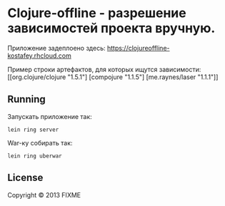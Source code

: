 # Clojure-offline - разрешение зависимостей проекта вручную.

Приложение задеплоено здесь: https://clojureoffline-kostafey.rhcloud.com

Пример строки артефактов, для которых ищутся зависимости:
[[org.clojure/clojure "1.5.1"] [compojure "1.1.5"] [me.raynes/laser "1.1.1"]]

## Running

Запускать приложение так:

    lein ring server

War-ку собирать так:
    
    lein ring uberwar
    
## License

Copyright © 2013 FIXME
